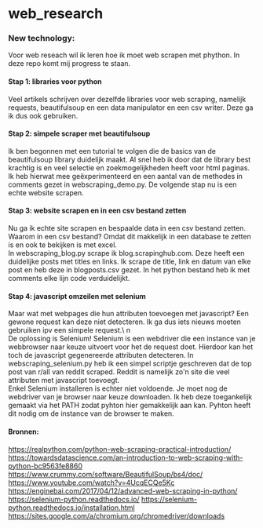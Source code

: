 # web_research

### New technology:
Voor web reseach wil ik leren hoe ik moet web scrapen met phython. In deze repo komt mij progress te staan.

#### Stap 1: libraries voor python
Veel artikels schrijven over dezelfde libraries voor web scraping, namelijk requests, beautifulsoup en een data manipulator en een csv writer. Deze ga ik dus ook gebruiken.

#### Stap 2: simpele scraper met beautifulsoup
Ik ben begonnen met een tutorial te volgen die de basics van de beautifulsoup library duidelijk maakt. Al snel heb ik door dat de library best krachtig is en veel selectie en zoekmogelijkheden heeft voor html paginas. Ik heb hierwat mee geëxperimenteerd en een aantal van de methodes in comments gezet in webscraping_demo.py. De volgende stap nu is een echte website scrapen.

#### Stap 3: website scrapen en in een csv bestand zetten
Nu ga ik echte site scrapen en bespaalde data in een csv bestand zetten. Waarom in een csv bestand? Omdat dit makkelijk in een database te zetten is en ook te bekijken is met excel.\
In webscraping_blog.py scrape ik blog.scrapinghub.com. Deze heeft een duidelijke posts met titles en links. Ik scrape de title, link en datum van elke post en heb deze in blogposts.csv gezet. In het python bestand heb ik met comments elke lijn code verduidelijkt.

#### Stap 4: javascript omzeilen met selenium
Maar wat met webpages die hun attributen toevoegen met javascript? Een gewone request kan deze niet detecteren. Ik ga dus iets nieuws moeten gebruiken ipv een simpele request.\ n\
De oplossing is Selenium! Selenium is een webdriver die een instance van je webbrowser naar keuze uitvoert voor het de request doet. Hierdoor kan het toch de javascript gegenereerde attributen detecteren. In webscraping_selenium.py heb ik een simpel scriptje geschreven dat de top post van r/all van reddit scraped. Reddit is namelijk zo'n site die veel attributen met javascript toevoegt.\
Enkel Selenium installeren is echter niet voldoende. Je moet nog de webdriver van je browser naar keuze downloaden. Ik heb deze toegankelijk gemaakt via het PATH zodat pyhton hier gemakkelijk aan kan. Pyhton heeft dit nodig om de instance van de browser te maken.

#### Bronnen:
https://realpython.com/python-web-scraping-practical-introduction/ \
https://towardsdatascience.com/an-introduction-to-web-scraping-with-python-bc9563fe8860 \
https://www.crummy.com/software/BeautifulSoup/bs4/doc/ \
https://www.youtube.com/watch?v=4UcqECQe5Kc
https://enginebai.com/2017/04/12/advanced-web-scraping-in-python/
https://selenium-python.readthedocs.io/
https://selenium-python.readthedocs.io/installation.html
https://sites.google.com/a/chromium.org/chromedriver/downloads
